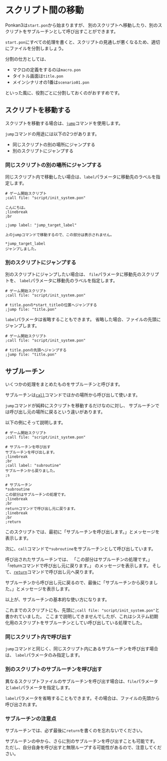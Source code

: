 # スクリプト間の移動

Ponkan3は`start.pon`から始まりますが、
別のスクリプトへ移動したり、別のスクリプトをサブルーチンとして呼び出すことができます。

`start.pon`にすべての処理を書くと、スクリプトの見通しが悪くなるため、適切にファイルを分割しましょう。

分割の仕方としては、

- マクロの定義をするのは`macro.pon`
- タイトル画面は`title.pon`
- メインシナリオの1番は`scenario01.pon`

といった風に、役割ごとに分割しておくのがおすすめです。

## スクリプトを移動する

スクリプトを移動する場合は、[`jump`](../ref/command_ref.md#jump)コマンドを使用します。

`jump`コマンドの用途には以下の2つがあります。

- 同じスクリプトの別の場所にジャンプする
- 別のスクリプトにジャンプする

### 同じスクリプトの別の場所にジャンプする

同じスクリプト内で移動したい場合は、`label`パラメータに移動先のラベルを指定します。

```plain
# ゲーム開始スクリプト
;call file: "script/init_system.pon"

こんにちは。
;linebreak
;br

;jump label: "jump_target_label"

上のjumpコマンドで移動するので、この部分は表示されません。

*jump_target_label
ジャンプしました。
```

### 別のスクリプトにジャンプする

別のスクリプトにジャンプしたい場合は、
`file`パラメータに移動先のスクリプトを、
`label`パラメータに移動先のラベルを指定します。

```plain
# ゲーム開始スクリプト
;call file: "script/init_system.pon"

# title.ponの*start_titleの位置へジャンプする
;jump file: "title.pon"
```

`label`パラメータは省略することもできます。
省略した場合、ファイルの先頭にジャンプします。

```plain
# ゲーム開始スクリプト
;call file: "script/init_system.pon"

# title.ponの先頭へジャンプする
;jump file: "title.pon"
```

## サブルーチン

いくつかの処理をまとめたものをサブルーチンと呼びます。

サブルーチンは[`call`](../ref/command_ref.md)コマンドでほかの場所から呼び出して使います。

`jump`コマンドが純粋にスクリプトを移動するだけなのに対し、
サブルーチンでは呼び出し元の場所に戻るという違いがあります。

以下の例にそって説明します。

```plain
# ゲーム開始スクリプト
;call file: "script/init_system.pon"

# サブルーチンを呼び出す
サブルーチンを呼び出します。
;linebreak
;br
;call label: "subroutine"
サブルーチンから戻りました。
;s

# サブルーチン
*subroutine
この部分はサブルーチンの処理です。
;linebreak
;br
returnコマンドで呼び出し元に戻ります。
;linebreak
;br
;return

```

このスクリプトでは、最初に「サブルーチンを呼び出します。」とメッセージを表示します。

次に、`call`コマンドで`*subroutine`をサブルーチンとして呼び出しています。

呼び出されたサブルーチンでは、
「この部分はサブルーチンの処理です。」
「returnコマンドで呼び出し元に戻ります。」
のメッセージを表示します。
そして、[`return`](../ref/command_ref.md#return)コマンドで呼び出し元へ戻ります。

サブルーチンから呼び出し元に戻るので、最後に「サブルーチンから戻りました。」とメッセージを表示します。

以上が、サブルーチンの基本的な使い方になります。

<div class="note">
これまでのスクリプトにも、先頭に<code>;call file: "script/init_system.pon"</code>と書かれていました。
ここまで説明してきませんでしたが、これはシステム初期化用のスクリプトをサブルーチンとしてい呼び出している処理でした。
</div>

### 同じスクリプト内で呼び出す

`jump`コマンドと同じく、同じスクリプト内にあるサブルーチンを呼び出す場合は、
`label`パラメータのみ指定します。

### 別のスクリプトのサブルーチンを呼び出す

異なるスクリプトファイルのサブルーチンを呼び出す場合は、`file`パラメータと`label`パラメータを指定します。

`label`パラメータを省略することもできます。その場合は、ファイルの先頭から呼び出されます。

### サブルーチンの注意点

サブルーチンでは、必ず最後に`return`を書くのを忘れないでください。

サブルーチンの中から、さらに別のサブルーチンを呼び出すことも可能です。
ただし、自分自身を呼び出すと無限ループする可能性があるので、注意してください。
